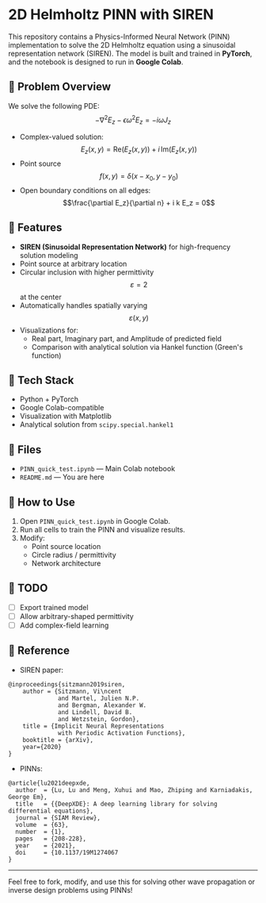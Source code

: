# 2D Helmholtz PINN with SIREN

This repository contains a Physics-Informed Neural Network (PINN) implementation to solve the 2D Helmholtz equation using a sinusoidal representation network (SIREN). The model is built and trained in **PyTorch**, and the notebook is designed to run in **Google Colab**.

## 📘 Problem Overview

We solve the following PDE:
$$-\nabla^2 E_z - \epsilon\omega^2 E_z = -i\omega J_z$$

- Complex-valued solution: $$E_z(x, y) = \text{Re}(E_z(x, y)) + i \, \text{Im}(E_z(x, y))$$
- Point source $$f(x, y) = \delta(x - x_0, y - y_0)$$
- Open boundary conditions on all edges: $$\frac{\partial E_z}{\partial n} + i k E_z = 0$$

## 🔬 Features

- **SIREN (Sinusoidal Representation Network)** for high-frequency solution modeling
- Point source at arbitrary location
- Circular inclusion with higher permittivity $$\varepsilon = 2$$ at the center
- Automatically handles spatially varying $$\varepsilon(x, y)$$
- Visualizations for:
  - Real part, Imaginary part, and Amplitude of predicted field
  - Comparison with analytical solution via Hankel function (Green's function)

## 🧠 Tech Stack

- Python + PyTorch
- Google Colab-compatible
- Visualization with Matplotlib
- Analytical solution from `scipy.special.hankel1`

## 📝 Files

- `PINN_quick_test.ipynb` — Main Colab notebook
- `README.md` — You are here


## 🧪 How to Use

1. Open `PINN_quick_test.ipynb` in Google Colab.
2. Run all cells to train the PINN and visualize results.
3. Modify:
   - Point source location
   - Circle radius / permittivity
   - Network architecture

## 📌 TODO

- [ ] Export trained model
- [ ] Allow arbitrary-shaped permittivity
- [ ] Add complex-field learning

## 📖 Reference

- SIREN paper:
```
@inproceedings{sitzmann2019siren,
    author = {Sitzmann, Vi\ncent
              and Martel, Julien N.P.
              and Bergman, Alexander W.
              and Lindell, David B.
              and Wetzstein, Gordon},
    title = {Implicit Neural Representations
              with Periodic Activation Functions},
    booktitle = {arXiv},
    year={2020}
}
```
- PINNs:
```
@article{lu2021deepxde,
  author  = {Lu, Lu and Meng, Xuhui and Mao, Zhiping and Karniadakis, George Em},
  title   = {{DeepXDE}: A deep learning library for solving differential equations},
  journal = {SIAM Review},
  volume  = {63},
  number  = {1},
  pages   = {208-228},
  year    = {2021},
  doi     = {10.1137/19M1274067
}
```

---

Feel free to fork, modify, and use this for solving other wave propagation or inverse design problems using PINNs!
